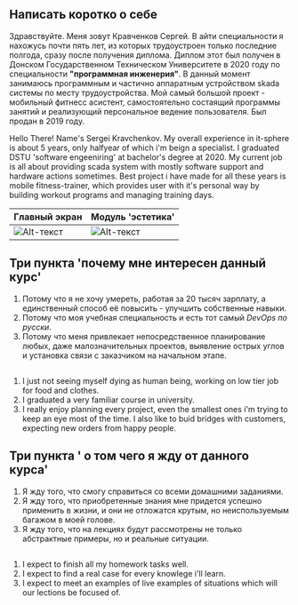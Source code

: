 ## Написать коротко о себе 
Здравствуйте. 
Меня зовут Кравченков Сергей. В айти специальности я нахожусь почти пять лет, из которых трудоустроен только последние полгода, сразу после получения диплома.
Диплом этот был получен в  Донском Государственном Техническом Университете в 2020 году по специальности  **"программная инженерия"**.
В данный момент занимаюсь программным и частично аппаратным устройством skada системы по месту трудоустройства. Мой самый большой проект - мобильный фитнесс асистент, самостоятельно состаящий программы занятий и реализующий персональное ведение пользователя. Был продан в 2019 году.

Hello There! 
Name's Sergei Kravchenkov. My overall experience in it-sphere is about 5 years, only halfyear of which i'm beign a specialist. 
I graduated DSTU 'software engeeniring' at bachelor's degree at 2020. My current job is all about providing scada system with mostly software support and hardware actions sometimes. Best project i have made for all these years is mobile fitness-trainer, which provides user with it's personal way by building workout programs and managing training days. 


| Главный экран | Модуль 'эстетика' |
|----------------|----------------|
|![Alt-текст](https://i.imgur.com/IuXPauT.jpg "скриншот1") | ![Alt-текст](https://i.imgur.com/LCKuyNq.jpg "скриншот1")|


## Три пункта 'почему мне интересен данный курс'

1) Потому что я не хочу умереть, работая за 20 тысяч зарплату, а единственный способ её повысить - улучшить собственные навыки.
2) Потому что моя учебная специальность и есть тот самый *DevOps по русски*.
3) Потому что меня привлекает непосредственное планирование любых, даже малозначительных проектов, выявление острых углов и установка связи с заказчиком на начальном этапе.
## 
1) I just not seeing myself dying as human being, working on low tier job for food and clothes.
2) I graduated a very familiar course in university.
3) I really enjoy planning every project, even the smallest ones i'm trying to keep an eye  most of the time. I also like to buid bridges with customers, expecting new orders from happy people.


## Три пункта ' о том чего я жду от данного курса'

1) Я жду того, что смогу справиться со всеми домашними заданиями.
2) Я жду того, что приобретенные знания мне придется успешно применить в жизни, и они не отложатся крутым, но неиспользуемым багажом в моей голове.
3) Я жду того, что на лекциях будут рассмотрены не только абстрактные примеры, но и реальные ситуации.
## 
1) I expect to finish all my homework tasks well.
2) I expect to find a real case for every knowlege i'll learn.
3) I expect to meet an examples of live examples of situations which will our lections be focused of.


